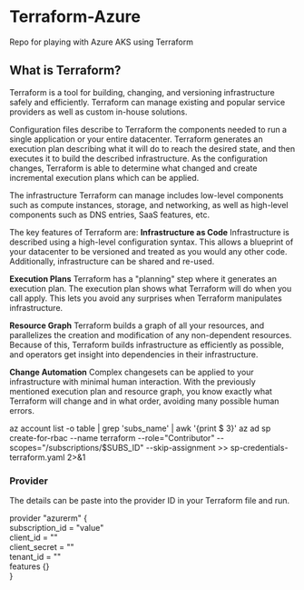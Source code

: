 # Terraform-Azure
Repo for playing with Azure AKS using Terraform

## What is Terraform?
Terraform is a tool for building, changing, and versioning infrastructure safely and efficiently. Terraform can manage existing and popular service providers as well as custom in-house solutions.

Configuration files describe to Terraform the components needed to run a single application or your entire datacenter. Terraform generates an execution plan describing what it will do to reach the desired state, and then executes it to build the described infrastructure. As the configuration changes, Terraform is able to determine what changed and create incremental execution plans which can be applied.

The infrastructure Terraform can manage includes low-level components such as compute instances, storage, and networking, as well as high-level components such as DNS entries, SaaS features, etc.

The key features of Terraform are:
__Infrastructure as Code__
Infrastructure is described using a high-level configuration syntax. This allows a blueprint of your datacenter to be versioned and treated as you would any other code. Additionally, infrastructure can be shared and re-used.

__Execution Plans__
Terraform has a "planning" step where it generates an execution plan. The execution plan shows what Terraform will do when you call apply. This lets you avoid any surprises when Terraform manipulates infrastructure.

__Resource Graph__
Terraform builds a graph of all your resources, and parallelizes the creation and modification of any non-dependent resources. Because of this, Terraform builds infrastructure as efficiently as possible, and operators get insight into dependencies in their infrastructure.

__Change Automation__
Complex changesets can be applied to your infrastructure with minimal human interaction. With the previously mentioned execution plan and resource graph, you know exactly what Terraform will change and in what order, avoiding many possible human errors.


az account list -o table | grep 'subs_name' | awk '{print $ 3}'
az ad sp create-for-rbac --name terraform --role="Contributor" --scopes="/subscriptions/$SUBS_ID" --skip-assignment >> sp-credentials-terraform.yaml 2>&1

### Provider
The details can be paste into the provider ID in your Terraform file and run.<br>

provider "azurerm" {<br>
subscription_id = "value"<br>
client_id = ""<br>
client_secret = ""<br>
tenant_id = ""<br>
features {}<br>
}<br>
